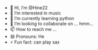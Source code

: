 - 👋 Hi, I’m @Hine22
- 👀 I’m interested in music
- 🌱 I’m currently learning python
- 💞️ I’m looking to collaborate on ... hmm...
- 📫 How to reach me ...
- 😄 Pronouns: He
- ⚡ Fun fact: can play sax

<!---
Hine22/Hine22 is a ✨ special ✨ repository because its `README.md` (this file) appears on your GitHub profile.
You can click the Preview link to take a look at your changes.
--->
